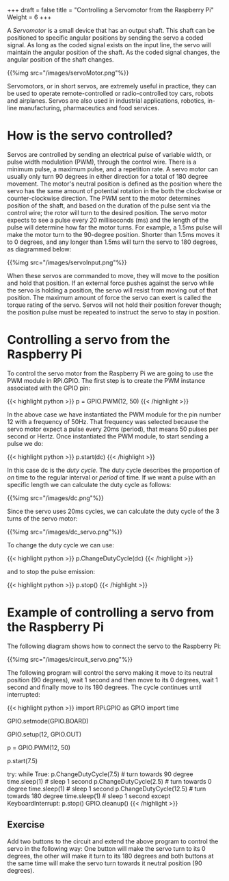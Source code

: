 +++
draft = false
title = "Controlling a Servomotor from the Raspberry Pi"
Weight = 6
+++

A *Servomotor* is a small device that has an output shaft. This shaft can be positioned to specific angular positions by sending the servo a coded signal. As long as the coded signal exists on the input line, the servo will maintain the angular position of the shaft. As the coded signal changes, the angular position of the shaft changes.

{{%img src="/images/servoMotor.png"%}}

Servomotors, or in short servos, are extremely useful in practice, they can be used to operate remote-controlled or radio-controlled toy cars, robots and airplanes. Servos are also used in industrial applications, robotics, in-line manufacturing, pharmaceutics and food services.

# How is the servo controlled?
Servos are controlled by sending an electrical pulse of variable width, or pulse width modulation (PWM), through the control wire. There is a minimum pulse, a maximum pulse, and a repetition rate. A servo motor can usually only turn 90 degrees in either direction for a total of 180 degree movement. The motor's neutral position is defined as the position where the servo has the same amount of potential rotation in the both the clockwise or counter-clockwise direction. The PWM sent to the motor determines position of the shaft, and based on the duration of the pulse sent via the control wire; the rotor will turn to the desired position. The servo motor expects to see a pulse every 20 milliseconds (ms) and the length of the pulse will determine how far the motor turns. For example, a 1.5ms pulse will make the motor turn to the 90-degree position. Shorter than 1.5ms moves it to 0 degrees, and any longer than 1.5ms will turn the servo to 180 degrees, as diagrammed below:

{{%img src="/images/servoInput.png"%}}

When these servos are commanded to move, they will move to the position and hold that position. If an external force pushes against the servo while the servo is holding a position, the servo will resist from moving out of that position. The maximum amount of force the servo can exert is called the torque rating of the servo. Servos will not hold their position forever though; the position pulse must be repeated to instruct the servo to stay in position.

# Controlling a servo from the Raspberry Pi

To control the servo motor from the Raspberry Pi we are going to use the PWM module in RPi.GPIO. The first step is to create the PWM instance associated with the GPIO pin:

{{< highlight python >}}
p = GPIO.PWM(12, 50)
{{< /highlight >}}

In the above case we have instantiated the PWM module for the pin number 12 with a frequency of 50Hz. That frequency was selected because the servo motor expect a pulse every 20ms (period), that means 50 pulses per second or Hertz. Once instantiated the PWM module, to start sending a pulse we do:

{{< highlight python >}}
p.start(dc)
{{< /highlight >}}

In this case dc is the *duty cycle*. The duty cycle describes the proportion of *on* time to the regular interval or *period* of time. If we want a pulse with an specific length we can calculate the duty cycle as follows: 

{{%img src="/images/dc.png"%}}

Since the servo uses 20ms cycles, we can calculate the duty cycle of the 3 turns of the servo motor:

{{%img src="/images/dc_servo.png"%}}

To change the duty cycle we can use:

{{< highlight python >}}
p.ChangeDutyCycle(dc)
{{< /highlight >}}

and to stop the pulse emission:

{{< highlight python >}}
p.stop()
{{< /highlight >}}

# Example of controlling a servo from the Raspberry Pi
The following diagram shows how to connect the servo to the Raspberry Pi:

{{%img src="/images/circuit_servo.png"%}}

The following program will control the servo making it move to its neutral position (90 degrees), wait 1 second and then move to its 0 degrees, wait 1 second and finally move to its 180 degrees. The cycle continues until interrupted:

{{< highlight python >}}
import RPi.GPIO as GPIO
import time

GPIO.setmode(GPIO.BOARD)

GPIO.setup(12, GPIO.OUT)

p = GPIO.PWM(12, 50)

p.start(7.5)

try:
        while True:
		p.ChangeDutyCycle(7.5)  # turn towards 90 degree
		time.sleep(1) # sleep 1 second
		p.ChangeDutyCycle(2.5)  # turn towards 0 degree
		time.sleep(1) # sleep 1 second
		p.ChangeDutyCycle(12.5) # turn towards 180 degree
                time.sleep(1) # sleep 1 second 
except KeyboardInterrupt:
	p.stop()
        GPIO.cleanup()
{{< /highlight >}}

## Exercise
Add two buttons to the circuit and extend the above program to control the servo in the following way: One button will make the servo turn to its 0 degrees, the other will make it turn to its 180 degrees and both buttons at the same time will make the servo turn towards it neutral position (90 degrees).
